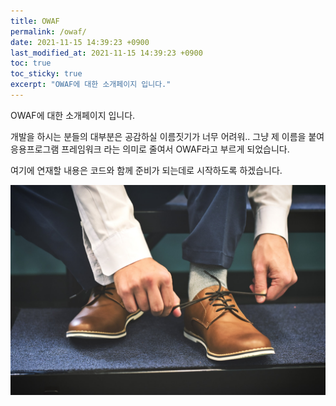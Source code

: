 ```yaml
---
title: OWAF
permalink: /owaf/
date: 2021-11-15 14:39:23 +0900
last_modified_at: 2021-11-15 14:39:23 +0900
toc: true
toc_sticky: true
excerpt: "OWAF에 대한 소개페이지 입니다."
---
```


OWAF에 대한 소개페이지 입니다.

개발을 하시는 분들의 대부분은 공감하실 이름짓기가 너무 어려워..
그냥 제 이름을 붙여 응용프로그램 프레임워크 라는 의미로 줄여서 OWAF라고 부르게 되었습니다.

여기에 연재할 내용은 코드와 함께 준비가 되는데로 시작하도록 하겠습니다.

![준비중](/assets/images/unsplash/getting-ready-HIQd4db8Kr8.jpg)
